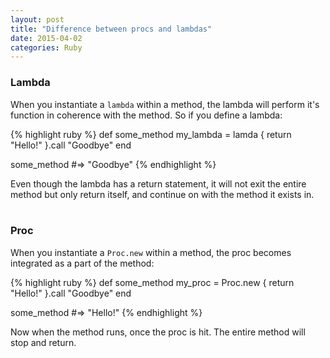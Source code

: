 ```yaml
---
layout: post
title: "Difference between procs and lambdas"
date: 2015-04-02
categories: Ruby
---
```


<h3><strong>Lambda</strong></h3>

When you instantiate a `lambda` within a method, the lambda will perform it's function in coherence with the method. So if you define a lambda:

{% highlight ruby %}
def some_method
  my_lambda = lamda { return "Hello!" }.call
  "Goodbye"
end

some_method #=> "Goodbye"
{% endhighlight %}

Even though the lambda has a return statement, it will not exit the entire method but only return itself, and continue on with the method it exists in.
<br><br>

<h3><strong>Proc</strong></h3>

When you instantiate a `Proc.new` within a method, the proc becomes integrated as a part of the method:

{% highlight ruby %}
def some_method
  my_proc = Proc.new { return "Hello!" }.call
  "Goodbye"
end

some_method #=> "Hello!"
{% endhighlight %}

Now when the method runs, once the proc is hit. The entire method will stop and return. 
<br><br>